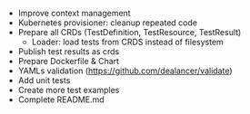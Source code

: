 - Improve context management
- Kubernetes provisioner: cleanup repeated code
- Prepare all CRDs (TestDefinition, TestResource, TestResult)
    - Loader: load tests from CRDS instead of filesystem
- Publish test results as crds
- Prepare Dockerfile & Chart
- YAMLs validation (https://github.com/dealancer/validate)
- Add unit tests
- Create more test examples
- Complete README.md
